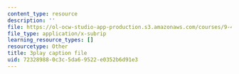 ```yaml
---
content_type: resource
description: ''
file: https://ol-ocw-studio-app-production.s3.amazonaws.com/courses/9-40-introduction-to-neural-computation-spring-2018/723289880c3c5da69522e0352b6d91e3_Oq_k8F2T1Jc.vtt
file_type: application/x-subrip
learning_resource_types: []
resourcetype: Other
title: 3play caption file
uid: 72328988-0c3c-5da6-9522-e0352b6d91e3
---
```

